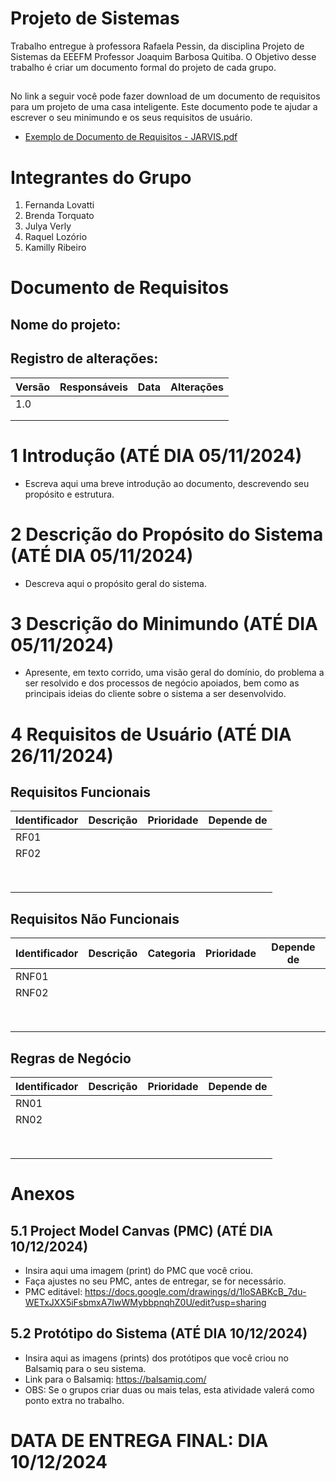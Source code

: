 # Projeto de Sistemas
Trabalho entregue à professora Rafaela Pessin, da disciplina Projeto de Sistemas da EEEFM Professor Joaquim Barbosa Quitiba. O Objetivo desse trabalho é criar um documento formal do projeto de cada grupo.

## 
No link a seguir você pode fazer download de um documento de requisitos para um projeto de uma casa inteligente. Este documento pode te ajudar a escrever o seu minimundo e os seus requisitos de usuário.
* [Exemplo de Documento de Requisitos - JARVIS.pdf](https://github.com/user-attachments/files/17388495/Exemplo.de.Documento.de.Requisitos.-.JARVIS.pdf)

# Integrantes do Grupo
1) Fernanda Lovatti
2) Brenda Torquato
3) Julya Verly
4) Raquel Lozório
5) Kamilly Ribeiro

# Documento de Requisitos

## Nome do projeto: 

## Registro de alterações:

|Versão|Responsáveis|Data|Alterações|
|------|------------|----|----------|
|  1.0 |            |    |          |
|      |            |    |          |
|      |            |    |          |

# 1 Introdução (ATÉ DIA 05/11/2024)

* Escreva aqui uma breve introdução ao documento, descrevendo seu propósito e estrutura.

# 2 Descrição do Propósito do Sistema (ATÉ DIA 05/11/2024)

* Descreva aqui o propósito geral do sistema.
 
# 3 Descrição do Minimundo (ATÉ DIA 05/11/2024)

* Apresente, em texto corrido, uma visão geral do domínio, do problema a ser resolvido e dos processos de negócio apoiados, bem como as principais ideias do cliente sobre o sistema a ser desenvolvido.

# 4 Requisitos de Usuário (ATÉ DIA 26/11/2024)

## Requisitos Funcionais

|Identificador|Descrição|Prioridade|Depende de|
|-------------|---------|----------|----------|
|    RF01     |         |          |          |
|    RF02     |         |          |          |
|             |         |          |          |
|             |         |          |          |
|             |         |          |          |
|             |         |          |          |
|             |         |          |          |
|             |         |          |          |
|             |         |          |          |
|             |         |          |          |

## Requisitos Não Funcionais

|Identificador|Descrição|Categoria|Prioridade|Depende de|
|-------------|---------|---------|----------|----------|
|    RNF01    |         |         |          |          |
|    RNF02    |         |         |          |          |
|             |         |         |          |          |
|             |         |         |          |          |
|             |         |         |          |          |
|             |         |         |          |          |
|             |         |         |          |          |
|             |         |         |          |          |
|             |         |         |          |          |
|             |         |         |          |          |

## Regras de Negócio

|Identificador|Descrição|Prioridade|Depende de|
|-------------|---------|----------|----------|
|    RN01     |         |          |          |
|    RN02     |         |          |          |
|             |         |          |          |
|             |         |          |          |
|             |         |          |          |
|             |         |          |          |
|             |         |          |          |
|             |         |          |          |
|             |         |          |          |
|             |         |          |          |

# Anexos

## 5.1 Project Model Canvas (PMC) (ATÉ DIA 10/12/2024)
* Insira aqui uma imagem (print) do PMC que você criou.
* Faça ajustes no seu PMC, antes de entregar, se for necessário.
* PMC editável: https://docs.google.com/drawings/d/1loSABKcB_7du-WETxJXX5iFsbmxA7IwWMybbpnqhZ0U/edit?usp=sharing

## 5.2 Protótipo do Sistema (ATÉ DIA 10/12/2024)
* Insira aqui as imagens (prints) dos protótipos que você criou no Balsamiq para o seu sistema.
* Link para o Balsamiq: https://balsamiq.com/
* OBS: Se o grupos criar duas ou mais telas, esta atividade valerá como ponto extra no trabalho.

# DATA DE ENTREGA FINAL: DIA 10/12/2024
